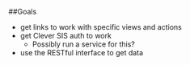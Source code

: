 ##Goals
- get links to work with specific views and actions
- get Clever SIS auth to work
	- Possibly run a service for this?
- use the RESTful interface to get data
